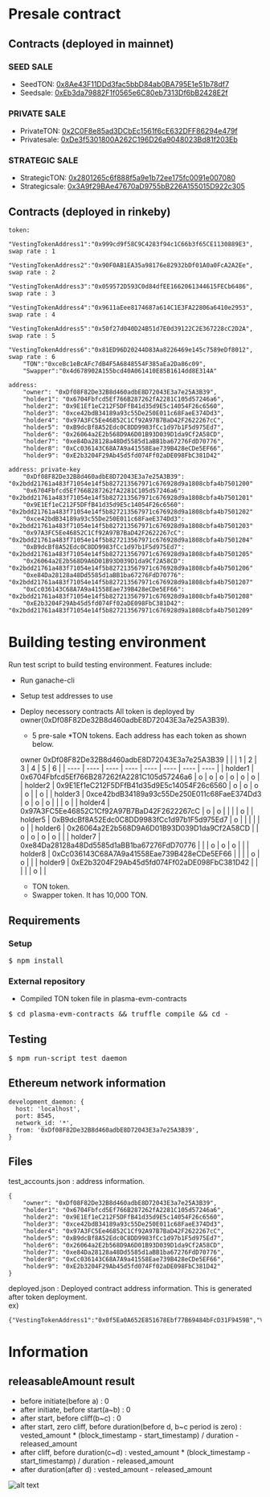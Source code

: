 # Presale contract

## Contracts (deployed in mainnet)

### SEED SALE
- SeedTON: [0x8Ae43F11DDd3fac5bbD84ab0BA795E1e51b78df7](https://etherscan.io/address/0x8Ae43F11DDd3fac5bbD84ab0BA795E1e51b78df7)
- Seedsale: [0xEb3da79882F1f0565e6C80eb7313Df6bB2428E2f](https://etherscan.io/address/0xEb3da79882F1f0565e6C80eb7313Df6bB2428E2f)

### PRIVATE SALE
- PrivateTON: [0x2C0F8e85ad3DCbEc1561f6cE632DFF86294e479f](https://etherscan.io/address/0x2C0F8e85ad3DCbEc1561f6cE632DFF86294e479f)
- Privatesale: [0xDe3f5301800A262C196D26a9048023Bd81f203Eb](https://etherscan.io/address/0xDe3f5301800A262C196D26a9048023Bd81f203Eb)

### STRATEGIC SALE
- StrategicTON: [0x2801265c6f888f5a9e1b72ee175fc0091e007080](https://etherscan.io/address/0x2801265c6f888f5a9e1b72ee175fc0091e007080)
- Strategicsale: [0x3A9f29BAe47670aD9755bB226A155015D922c305](https://etherscan.io/address/0x3A9f29BAe47670aD9755bB226A155015D922c305)

## Contracts (deployed in rinkeby)
```
token:
    "VestingTokenAddress1":"0x999cd9f58C9C4283f94c1C66b3f65CE1130889E3", swap rate : 1
    "VestingTokenAddress2":"0x90F0AB1EA35a98176e82932bDf01A0a0FcA2A2Ee", swap rate : 2
    "VestingTokenAddress3":"0x059572D593C0d84dfEE1662061344615FECb6486", swap rate : 3
    "VestingTokenAddress4":"0x9611aEee8174687a614C1E3FA22806a6410e2953", swap rate : 4
    "VestingTokenAddress5":"0x50f27d040D24B51d7E0d39122C2E367228cC2D2A", swap rate : 5
    "VestingTokenAddress6":"0x81ED96D20244D83Aa8226469e145c7589eDf8012", swap rate : 6
    "TON":"0xceBc1eBcAFc7dB4F5A6848554F385aEa2Da86c09",
    "Swapper":"0x4d678902A155bcd40A061410E85B1614dd8E314A"

address: 
    "owner": "0xDf08F82De32B8d460adbE8D72043E3a7e25A3B39",
    "holder1": "0x6704Fbfcd5Ef766B287262fA2281C105d57246a6",
    "holder2": "0x9E1Ef1eC212F5DFfB41d35d9E5c14054F26c6560",
    "holder3": "0xce42bdB34189a93c55De250E011c68FaeE374Dd3",
    "holder4": "0x97A3FC5Ee46852C1Cf92A97B7BaD42F2622267cC",
    "holder5": "0xB9dcBf8A52Edc0C8DD9983fCc1d97b1F5d975Ed7",
    "holder6": "0x26064a2E2b568D9A6D01B93D039D1da9Cf2A58CD",
    "holder7": "0xe84Da28128a48Dd5585d1aBB1ba67276FdD70776",
    "holder8": "0xCc036143C68A7A9a41558Eae739B428eCDe5EF66",
    "holder9": "0xE2b3204F29Ab45d5fd074Ff02aDE098FbC381D42"

address: private-key
    "0xDf08F82De32B8d460adbE8D72043E3a7e25A3B39": "0x2bdd21761a483f71054e14f5b827213567971c676928d9a1808cbfa4b7501200"
    "0x6704Fbfcd5Ef766B287262fA2281C105d57246a6": "0x2bdd21761a483f71054e14f5b827213567971c676928d9a1808cbfa4b7501201"
    "0x9E1Ef1eC212F5DFfB41d35d9E5c14054F26c6560": "0x2bdd21761a483f71054e14f5b827213567971c676928d9a1808cbfa4b7501202"
    "0xce42bdB34189a93c55De250E011c68FaeE374Dd3": "0x2bdd21761a483f71054e14f5b827213567971c676928d9a1808cbfa4b7501203"
    "0x97A3FC5Ee46852C1Cf92A97B7BaD42F2622267cC": "0x2bdd21761a483f71054e14f5b827213567971c676928d9a1808cbfa4b7501204"
    "0xB9dcBf8A52Edc0C8DD9983fCc1d97b1F5d975Ed7": "0x2bdd21761a483f71054e14f5b827213567971c676928d9a1808cbfa4b7501205"
    "0x26064a2E2b568D9A6D01B93D039D1da9Cf2A58CD": "0x2bdd21761a483f71054e14f5b827213567971c676928d9a1808cbfa4b7501206"
    "0xe84Da28128a48Dd5585d1aBB1ba67276FdD70776": "0x2bdd21761a483f71054e14f5b827213567971c676928d9a1808cbfa4b7501207"
    "0xCc036143C68A7A9a41558Eae739B428eCDe5EF66": "0x2bdd21761a483f71054e14f5b827213567971c676928d9a1808cbfa4b7501208"
    "0xE2b3204F29Ab45d5fd074Ff02aDE098FbC381D42": "0x2bdd21761a483f71054e14f5b827213567971c676928d9a1808cbfa4b7501209"
```

# Building testing environment

Run test script to build testing environment. Features include:

* Run ganache-cli
* Setup test addresses to use
* Deploy necessory contracts
    All token is deployed by owner(0xDf08F82De32B8d460adbE8D72043E3a7e25A3B39).
    * 5 pre-sale *TON tokens. Each address has each token as shown below.
    
  owner 0xDf08F82De32B8d460adbE8D72043E3a7e25A3B39
  | | | 1 | 2 | 3 | 4 | 5 | 6 |
  | ---- | ---- | ---- | ---- | ---- | ---- | ---- | ---- |
  | holder1 | 0x6704Fbfcd5Ef766B287262fA2281C105d57246a6 | o | o | o | o | o | o | 
  | holder2 | 0x9E1Ef1eC212F5DFfB41d35d9E5c14054F26c6560 | o | o | o | o |   | o | 
  | holder3 | 0xce42bdB34189a93c55De250E011c68FaeE374Dd3 | o | o | o |   |   | o | 
  | holder4 | 0x97A3FC5Ee46852C1Cf92A97B7BaD42F2622267cC | o | o |   |   |   | o | 
  | holder5 | 0xB9dcBf8A52Edc0C8DD9983fCc1d97b1F5d975Ed7 | o |   |   |   |   | o | 
  | holder6 | 0x26064a2E2b568D9A6D01B93D039D1da9Cf2A58CD |   | o | o | o | o |   | 
  | holder7 | 0xe84Da28128a48Dd5585d1aBB1ba67276FdD70776 |   |   | o | o | o |   | 
  | holder8 | 0xCc036143C68A7A9a41558Eae739B428eCDe5EF66 |   |   |   | o | o |   | 
  | holder9 | 0xE2b3204F29Ab45d5fd074Ff02aDE098FbC381D42 |   |   |   |   | o |   | 
    
    * TON token.
    * Swapper token. It has 10,000 TON.

## Requirements

### Setup

<pre>$ npm install</pre>

### External repository

* Compiled TON token file in plasma-evm-contracts

<pre>$ cd plasma-evm-contracts && truffle compile && cd -</pre>

## Testing

<pre>$ npm run-script test_daemon</pre>

## Ethereum network information

```
development_daemon: {
  host: 'localhost',
  port: 8545,
  network_id: '*',
  from: '0xDf08F82De32B8d460adbE8D72043E3a7e25A3B39',
}
```

## Files

test_accounts.json : address information.   
```
{
    "owner": "0xDf08F82De32B8d460adbE8D72043E3a7e25A3B39",
    "holder1": "0x6704Fbfcd5Ef766B287262fA2281C105d57246a6",
    "holder2": "0x9E1Ef1eC212F5DFfB41d35d9E5c14054F26c6560",
    "holder3": "0xce42bdB34189a93c55De250E011c68FaeE374Dd3",
    "holder4": "0x97A3FC5Ee46852C1Cf92A97B7BaD42F2622267cC",
    "holder5": "0xB9dcBf8A52Edc0C8DD9983fCc1d97b1F5d975Ed7",
    "holder6": "0x26064a2E2b568D9A6D01B93D039D1da9Cf2A58CD",
    "holder7": "0xe84Da28128a48Dd5585d1aBB1ba67276FdD70776",
    "holder8": "0xCc036143C68A7A9a41558Eae739B428eCDe5EF66",
    "holder9": "0xE2b3204F29Ab45d5fd074Ff02aDE098FbC381D42"
}
```   
deployed.json : Deployed contract address information. This is generated after token deployment.   
ex)
```
{"VestingTokenAddress1":"0x0f5Ea0A652E851678Ebf77B69484bFcD31F9459B","VestingTokenAddress2":"0x6732c278C58FC90542cce498981844A073D693d7","VestingTokenAddress3":"0x5baB00b1582B170DBAE7557586A29BA9EeA6f55b","VestingTokenAddress5":"0x3d627fE11843eF6b3D5EC6683D53BD9822696Ef6","TON":"0x254C1eAE847823B664D1Acb1BdfE5e19172D8336","Swapper":"0x7DCC8D20Ff08A8cd50464544139aF34abC1384fB"}
```

# Information

## releasableAmount result
* before initiate(before a) : 0
* after initiate, before start(a~b) : 0
* after start, before cliff(b~c) : 0
* after start, zero cliff, before duration(before d, b~c period is zero) : vested_amount * (block_timestamp - start_timestamp) / duration - released_amount
* after cliff, before duration(c~d) : vested_amount * (block_timestamp - start_timestamp) / duration - released_amount
* after duration(after d) : vested_amount - released_amount

![alt text](https://s3.us-west-2.amazonaws.com/secure.notion-static.com/e358ca29-7a13-4974-8e1f-19850d3adb73/Untitled.png?X-Amz-Algorithm=AWS4-HMAC-SHA256&X-Amz-Credential=AKIAT73L2G45O3KS52Y5%2F20200625%2Fus-west-2%2Fs3%2Faws4_request&X-Amz-Date=20200625T035100Z&X-Amz-Expires=86400&X-Amz-Signature=80d1c5f7383f28aa5448d153e086a5aa8b1bf8bbb9508b9c3062631c779ea028&X-Amz-SignedHeaders=host&response-content-disposition=filename%20%3D%22Untitled.png%22)
